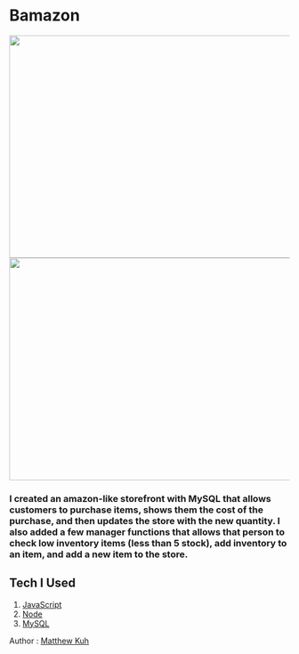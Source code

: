 # Bamazon

<img src="gifs/gif1.gif" width=700 height=400>
<img src="gifs/gif2.gif" width=700 height=400>

### I created an amazon-like storefront with MySQL that allows customers to purchase items, shows them the cost of the purchase, and then updates the store with the new quantity.  I also added a few manager functions that allows that person to check low inventory items (less than 5 stock), add inventory to an item, and add a new item to the store.

## Tech I Used

1. [JavaScript](https://www.w3schools.com/js/js_intro.asp)
2. [Node](https://nodejs.org/en/about/)
3. [MySQL](https://www.tutorialspoint.com/mysql/)


Author : [Matthew Kuh](https://github.com/matkuh)
